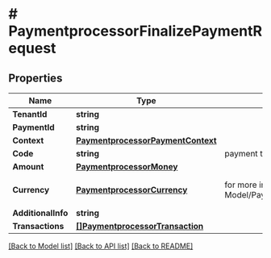 # # PaymentprocessorFinalizePaymentRequest


## Properties 


Name | Type | Description | Notes
------------ | ------------- | ------------- | -------------
**TenantId**| **string** |   |
**PaymentId**| **string** |   |
**Context**| [**PaymentprocessorPaymentContext**](PaymentprocessorPaymentContext.md) |   | [optional]
**Code**| **string** | payment type stripe, paypal..  |
**Amount**| [**PaymentprocessorMoney**](PaymentprocessorMoney.md) |   | [optional]
**Currency**| [**PaymentprocessorCurrency**](PaymentprocessorCurrency.md) |  for more information please, see Model/PaymentprocessorCurrency.php  | [optional] [default to XXX]
**AdditionalInfo**| **string** |   | [optional]
**Transactions**| [**[]PaymentprocessorTransaction**](PaymentprocessorTransaction.md) |   | [optional]


[[Back to Model list]](../../README.md#models) [[Back to API list]](../../README.md#endpoints) [[Back to README]](../../README.md)

